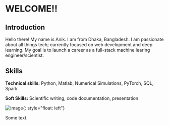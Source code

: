 # WELCOME!!
## Introduction
Hello there! My name is Anik. I am from Dhaka, Bangladesh. I am passionate about all things tech; currently focused on web development and deep learning. My goal is to launch a career as a full-stack machine learing engineer/scientist.

## Skills
**Technical skills:** Python, Matlab, Numerical Simulations, PyTorch, SQL, Spark

**Soft Skills:** Scientific writing, code documentation, presentation

![image](path-to-image.jpg){: style="float: left"}

Some text.
